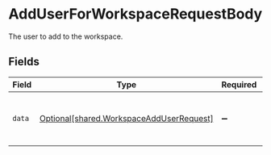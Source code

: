 # AddUserForWorkspaceRequestBody

The user to add to the workspace.


## Fields

| Field                                                                                      | Type                                                                                       | Required                                                                                   | Description                                                                                |
| ------------------------------------------------------------------------------------------ | ------------------------------------------------------------------------------------------ | ------------------------------------------------------------------------------------------ | ------------------------------------------------------------------------------------------ |
| `data`                                                                                     | [Optional[shared.WorkspaceAddUserRequest]](../../models/shared/workspaceadduserrequest.md) | :heavy_minus_sign:                                                                         | A user identification object for specification with the addUser/removeUser endpoints.      |